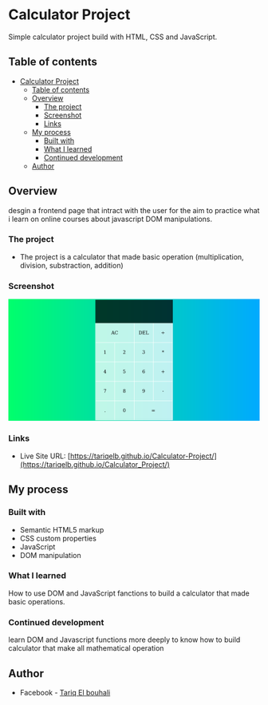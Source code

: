 # Calculator Project

Simple calculator project build with HTML, CSS and JavaScript.


## Table of contents

- [Calculator Project](#calculator-project)
  - [Table of contents](#table-of-contents)
  - [Overview](#overview)
    - [The project](#the-project)
    - [Screenshot](#screenshot)
    - [Links](#links)
  - [My process](#my-process)
    - [Built with](#built-with)
    - [What I learned](#what-i-learned)
    - [Continued development](#continued-development)
  - [Author](#author)


## Overview

desgin a frontend page that intract with the user for the aim to practice what i learn on online courses about javascript DOM manipulations.

### The project

- The project is a calculator that made basic operation (multiplication,  division, substraction, addition) 

### Screenshot

![Calculator main page](./screenshot/Calculator_view.png)


### Links

- Live Site URL: [https://tariqelb.github.io/Calculator-Project/](https://tariqelb.github.io/Calculator_Project/)

## My process

### Built with

- Semantic HTML5 markup
- CSS custom properties
- JavaScript
- DOM manipulation

### What I learned

How to use DOM and JavaScript fanctions to build a calculator that made basic operations.

### Continued development

learn DOM and Javascript functions more deeply to know how to build calculator that make all mathematical operation 

## Author

- Facebook - [Tariq El bouhali](https://www.facebook.com/tariqelbouhali)
